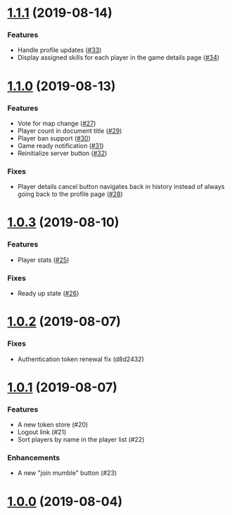 # [1.1.1](https://github.com/tf2pickup-pl/client/compare/1.1.0...1.1.1) (2019-08-14)

### Features
* Handle profile updates ([#33](https://github.com/tf2pickup-pl/client/pull/33))
* Display assigned skills for each player in the game details page ([#34](https://github.com/tf2pickup-pl/client/pull/34))

# [1.1.0](https://github.com/tf2pickup-pl/client/compare/1.0.3...1.1.0) (2019-08-13)

### Features
* Vote for map change ([#27](https://github.com/tf2pickup-pl/client/pull/27))
* Player count in document title ([#29](https://github.com/tf2pickup-pl/client/pull/29))
* Player ban support ([#30](https://github.com/tf2pickup-pl/client/pull/30))
* Game ready notification ([#31](https://github.com/tf2pickup-pl/client/pull/31))
* Reinitialize server button ([#32](https://github.com/tf2pickup-pl/client/pull/32))

### Fixes
* Player details cancel button navigates back in history instead of always going back to the profile page ([#28](https://github.com/tf2pickup-pl/client/pull/28))

# [1.0.3](https://github.com/tf2pickup-pl/client/compare/1.0.2...1.0.3) (2019-08-10)

### Features
* Player stats ([#25](https://github.com/tf2pickup-pl/client/pull/25))

### Fixes
* Ready up state ([#26](https://github.com/tf2pickup-pl/client/pull/26))

# [1.0.2](https://github.com/tf2pickup-pl/client/compare/1.0.1...1.0.2) (2019-08-07)

### Fixes
* Authentication token renewal fix (d8d2432)

# [1.0.1](https://github.com/tf2pickup-pl/client/compare/1.0.0...1.0.1) (2019-08-07)

### Features

* A new token store (#20)
* Logout link (#21)
* Sort players by name in the player list (#22)

### Enhancements

* A new "join mumble" button (#23)

# [1.0.0](https://github.com/tf2pickup-pl/client/releases/tag/1.0.0) (2019-08-04)
